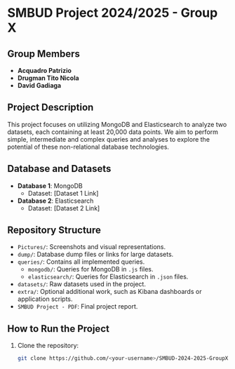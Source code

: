 # SMBUD Project 2024/2025 - Group X

## Group Members
- **Acquadro Patrizio**
- **Drugman Tito Nicola**
- **David Gadiaga**

## Project Description
This project focuses on utilizing MongoDB and Elasticsearch to analyze two datasets, each containing at least 20,000 data points. We aim to perform simple, intermediate and complex queries and analyses to explore the potential of these non-relational database technologies.

## Database and Datasets
- **Database 1**: MongoDB
  - Dataset: [Dataset 1 Link]
- **Database 2**: Elasticsearch
  - Dataset: [Dataset 2 Link]

## Repository Structure
- `Pictures/`: Screenshots and visual representations.
- `dump/`: Database dump files or links for large datasets.
- `queries/`: Contains all implemented queries.
  - `mongodb/`: Queries for MongoDB in `.js` files.
  - `elasticsearch/`: Queries for Elasticsearch in `.json` files.
- `datasets/`: Raw datasets used in the project.
- `extra/`: Optional additional work, such as Kibana dashboards or application scripts.
- `SMBUD Project - PDF`: Final project report.

## How to Run the Project
1. Clone the repository:
   ```bash
   git clone https://github.com/<your-username>/SMBUD-2024-2025-GroupX.git
